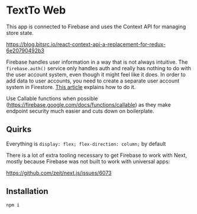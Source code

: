 # TextTo Web

This app is connected to Firebase and uses the Context API for managing store state.

https://blog.bitsrc.io/react-context-api-a-replacement-for-redux-6e20790492b3

Firebase handles user information in a way that is not always intuitive. The `firebase.auth()` service only handles auth and really has nothing to do with the user account system, even though it might feel like it does. In order to add data to user accounts, you need to create a separate user account system in Firestore. [This article](https://bigcodenerd.org/create-user-profile-firestore-authentication/) explains how to do it.

Use Callable functions when possible (https://firebase.google.com/docs/functions/callable) as they make endpoint security much easier and cuts down on boilerplate.

## Quirks

Everything is `display: flex; flex-direction: column;` by default

There is a lot of extra tooling necessary to get Firebase to work with Next, mostly because Firebase was not built to work with universal apps:

https://github.com/zeit/next.js/issues/6073

## Installation

`npm i`
